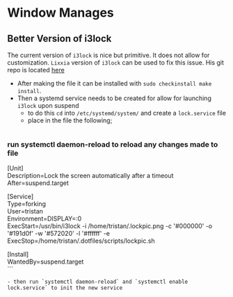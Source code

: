 # Window Manages

## Better Version of i3lock

The current version of `i3lock` is nice but primitive. It does not allow for customization.
`Lixxia` version of `i3lock` can be used to fix this issue. His git repo is located [here](https://github.com/Lixxia/i3lock)

* After making the file it can be installed with `sudo checkinstall make install`.
* Then a systemd service needs to be created for allow for launching `i3lock` upon suspend
    - to do this `cd` into `/etc/systemd/system/` and create a `lock.service` file
    - place in the file the following;
    ```
### run systemctl daemon-reload to reload any changes made to file                                               
                                                                                                                 
[Unit]                                                                                                           
Description=Lock the screen automatically after a timeout                                                        
After=suspend.target                                                                                             
                                                                                                                 
[Service]                                                                                                        
Type=forking                                                                                                     
User=tristan                                                                                                     
Environment=DISPLAY=:0                                                                                           
ExecStart=/usr/bin/i3lock -i /home/tristan/.lockpic.png -c '#000000' -o '#191d0f' -w '#572020' -l '#ffffff' -e                                                                                                                                                                              
ExecStop=/home/tristan/.dotfiles/scripts/lockpic.sh                                                              
                                                                                                              
[Install]                                                                                                     
WantedBy=suspend.target    
    ```

    - then run `systemctl daemon-reload` and `systemctl enable lock.service` to init the new service


